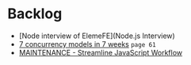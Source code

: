 # Backlog

* [Node interview of ElemeFE](Node.js Interview)
* [7 concurrency models in 7 weeks](https://pragprog.com/book/pb7con/seven-concurrency-models-in-seven-weeks) `page 61`
* [MAINTENANCE - Streamline JavaScript Workflow](https://survivejs.com/maintenance/)
